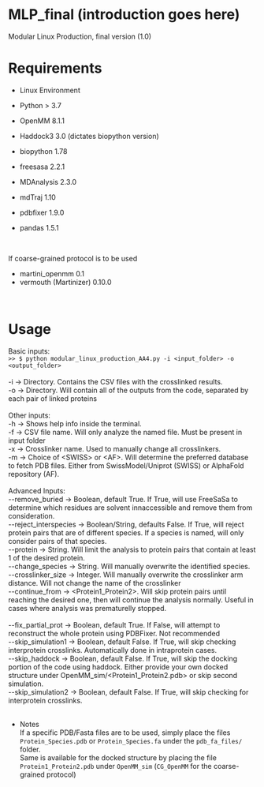 # MLP_final (introduction goes here)
Modular Linux Production, final version (1.0)
<br/>

# Requirements
* Linux Environment

* Python > 3.7<br/>
* OpenMM 8.1.1<br/>
* Haddock3 3.0 (dictates biopython version)<br/>
* biopython 1.78<br/>
* freesasa 2.2.1<br/>
* MDAnalysis 2.3.0<br/>
* mdTraj 1.10<br/>
* pdbfixer 1.9.0<br/>
* pandas 1.5.1<br/>
<br/>

If coarse-grained protocol is to be used<br/>
* martini_openmm 0.1<br/>
* vermouth (Martinizer) 0.10.0<br/>
<br/>

# Usage
Basic inputs: <br/>
```>> $ python modular_linux_production_AA4.py -i <input_folder> -o <output_folder>```<br/><br/>
-i -> Directory. Contains the CSV files with the crosslinked results.<br/>
-o -> Directory. Will contain all of the outputs from the code, separated by each pair of linked proteins<br/>
<br/>
Other inputs: <br/>
-h -> Shows help info inside the terminal.<br/>
-f -> CSV file name. Will only analyze the named file. Must be present in input folder<br/>
-x -> Crosslinker name. Used to manually change all crosslinkers.<br/>
-m -> Choice of \<SWISS\> or \<AF\>. Will determine the preferred database to fetch PDB files. Either from SwissModel/Uniprot (SWISS) or AlphaFold repository (AF).<br/>
<br/>
Advanced Inputs: <br/>
--remove_buried -> Boolean, default True. If True, will use FreeSaSa to determine which residues are solvent innaccessible and remove them from consideration. <br/>
--reject_interspecies -> Boolean/String, defaults False. If True, will reject protein pairs that are of different species. If a species is named, will only consider pairs of that species.<br/>
--protein -> String. Will limit the analysis to protein pairs that contain at least 1 of the desired protein.<br/>
--change_species -> String. Will manually overwrite the identified species.<br/>
--crosslinker_size -> Integer. Will manually overwrite the crosslinker arm distance. Will not change the name of the crosslinker<br/>
--continue_from -> \<Protein1_Protein2\>. Will skip protein pairs until reaching the desired one, then will continue the analysis normally. Useful in cases where analysis was prematurelly stopped. <br/>
<br/>
--fix_partial_prot -> Boolean, default True. If False, will attempt to reconstruct the whole protein using PDBFixer. Not recommended<br/>
--skip_simulation1 -> Boolean, default False. If True, will skip checking interprotein crosslinks. Automatically done in intraprotein cases.<br/>
--skip_haddock -> Boolean, default False. If True, will skip the docking portion of the code using haddock. Either provide your own docked structure under OpenMM_sim/\<Protein1_Protein2.pdb\> or skip second simulation.<br/>
--skip_simulation2 -> Boolean, default False. If True, will skip checking for interprotein crosslinks.<br/>
<br/>
* Notes<br/>
If a specific PDB/Fasta files are to be used, simply place the files ```Protein_Species.pdb``` or ```Protein_Species.fa``` under the ```pdb_fa_files/``` folder.<br/>
Same is available for the docked structure by placing the file ```Protein1_Protein2.pdb``` under ```OpenMM_sim``` (```CG_OpenMM``` for the coarse-grained protocol) <br/>
